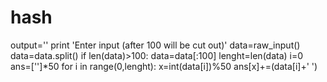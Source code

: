 # hash
output=''
print 'Enter input (after 100 will be cut out)'
data=raw_input()
data=data.split()
if len(data)>100:
   data=data[:100]
lenght=len(data)
i=0
ans=['']*50
for i in range(0,lenght):
    x=int(data[i])%50
    ans[x]+=(data[i]+' ')
    
    
    
